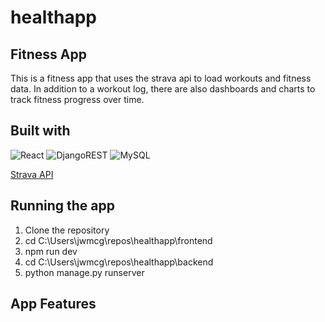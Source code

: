 # healthapp

## Fitness App

This is a fitness app that uses the strava api to load workouts and fitness data. In addition to a workout log, there are also dashboards and charts to track fitness progress over time.

## Built with

![React](https://img.shields.io/badge/react-%2320232a.svg?style=for-the-badge&logo=react&logoColor=%2361DAFB)
![DjangoREST](https://img.shields.io/badge/DJANGO-REST-ff1709?style=for-the-badge&logo=django&logoColor=white&color=ff1709&labelColor=gray)
![MySQL](https://img.shields.io/badge/mysql-4479A1.svg?style=for-the-badge&logo=mysql&logoColor=white)

[Strava API](https://developers.strava.com/docs/reference/)

## Running the app

1. Clone the repository
2. cd C:\Users\jwmcg\repos\healthapp\frontend
3. npm run dev
4. cd C:\Users\jwmcg\repos\healthapp\backend
5. python manage.py runserver

## App Features
